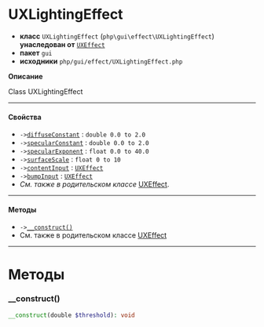 # UXLightingEffect

- **класс** `UXLightingEffect` (`php\gui\effect\UXLightingEffect`) **унаследован от** [`UXEffect`](https://github.com/VenityStudio/android/tree/master/jphp-android-ext/api-docs/classes/php/gui/effect/UXEffect.ru.md)
- **пакет** `gui`
- **исходники** `php/gui/effect/UXLightingEffect.php`

**Описание**

Class UXLightingEffect

---

#### Свойства

- `->`[`diffuseConstant`](#prop-diffuseconstant) : `double 0.0 to 2.0`
- `->`[`specularConstant`](#prop-specularconstant) : `double 0.0 to 2.0`
- `->`[`specularExponent`](#prop-specularexponent) : `float 0.0 to 40.0`
- `->`[`surfaceScale`](#prop-surfacescale) : `float 0 to 10`
- `->`[`contentInput`](#prop-contentinput) : [`UXEffect`](https://github.com/VenityStudio/android/tree/master/jphp-android-ext/api-docs/classes/php/gui/effect/UXEffect.ru.md)
- `->`[`bumpInput`](#prop-bumpinput) : [`UXEffect`](https://github.com/VenityStudio/android/tree/master/jphp-android-ext/api-docs/classes/php/gui/effect/UXEffect.ru.md)
- *См. также в родительском классе* [UXEffect](https://github.com/VenityStudio/android/tree/master/jphp-android-ext/api-docs/classes/php/gui/effect/UXEffect.ru.md).

---

#### Методы

- `->`[`__construct()`](#method-__construct)
- См. также в родительском классе [UXEffect](https://github.com/VenityStudio/android/tree/master/jphp-android-ext/api-docs/classes/php/gui/effect/UXEffect.ru.md)

---
# Методы

<a name="method-__construct"></a>

### __construct()
```php
__construct(double $threshold): void
```